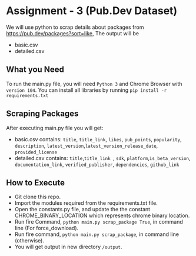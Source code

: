 # Assignment - 3 (Pub.Dev Dataset)
We will use python to scrap details about packages from https://pub.dev/packages?sort=like, The output will be 
* basic.csv
* detailed.csv

## What you Need
To run the main.py file, you will need `Python 3` and Chrome Browser with `version 104`. You can install all libraries by running `pip install -r requirements.txt`

## Scraping Packages
After executing main.py file you will get:
* basic.csv contains: `title`, `title_link`, `likes`, `pub_points`, `popularity`, `description`, `latest_version`,`latest_version_release_date`, `provided_license`
* detailed.csv contains: `title`,`title_link `, `sdk`, `platform`,`is_beta_version`, `documentation_link`, `verified_publisher`, `dependencies`, `github_link`

## How to Execute
* Git clone this repo.
* Import the modules required from the requirements.txt file.
* Open the constants.py file, and update the the constant CHROME_BINARY_LOCATION which represents chrome binary location.
* Run fire Command, `python main.py scrap_package True`, in command line (For force_download).
* Run fire command, `python main.py scrap_package`, in command line (otherwise).
* You will get output in new directory `/output`.
